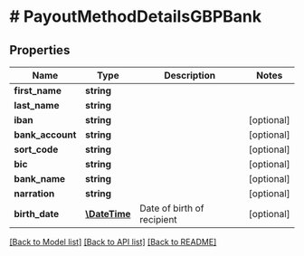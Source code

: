 # # PayoutMethodDetailsGBPBank

## Properties

Name | Type | Description | Notes
------------ | ------------- | ------------- | -------------
**first_name** | **string** |  | 
**last_name** | **string** |  | 
**iban** | **string** |  | [optional] 
**bank_account** | **string** |  | [optional] 
**sort_code** | **string** |  | [optional] 
**bic** | **string** |  | [optional] 
**bank_name** | **string** |  | [optional] 
**narration** | **string** |  | [optional] 
**birth_date** | [**\DateTime**](\DateTime.md) | Date of birth of recipient | [optional] 

[[Back to Model list]](../../README.md#documentation-for-models) [[Back to API list]](../../README.md#documentation-for-api-endpoints) [[Back to README]](../../README.md)


